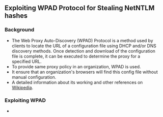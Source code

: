 ## Exploiting WPAD Protocol for Stealing NetNTLM hashes

### Background

* The Web Proxy Auto-Discovery (WPAD) Protocol is a method used by clients to locate the URL of a configuration file using DHCP and/or DNS discovery methods. Once detection and download of the configuration file is complete, it can be executed to determine the proxy for a specified URL.
* To provide same proxy policy in an organization, WPAD is used.
* It ensure that an organization's browsers will find this config file without manual configuration.
* A detailed information about its working and other references on [Wikipedia](https://en.wikipedia.org/wiki/Web_Proxy_Auto-Discovery_Protocol).

### Exploiting WPAD 

* 
